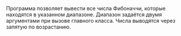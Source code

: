 Программа позволяет вывести все числа Фибоначчи, которые находятся в указанном диапазоне. Диапазон задаётся двумя аргументами при вызове главного класса. Числа выводятся через запятую по возрастанию.

